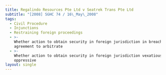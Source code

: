 ```yaml
---
title: Regalindo Resources Pte Ltd v Seatrek Trans Pte Ltd
subtitle: "[2008] SGHC 74 / 16\_May\_2008"
tags:
  - Civil Procedure
  - Injunctions
  - Restraining foreign proceedings
  - >-
    Whether action to obtain security in foreign jurisdiction in breach of
    agreement to arbitrate
  - >-
    Whether action to obtain security in foreign jurisdiction vexatious or
    oppressive
layout: single
---
```


